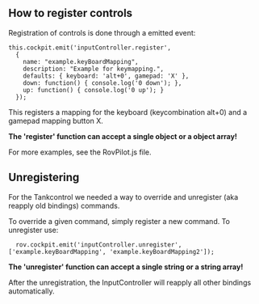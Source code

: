 ## How to register controls
Registration of controls is done through a emitted event: 

    this.cockpit.emit('inputController.register',
      {
        name: "example.keyBoardMapping",
        description: "Example for keymapping.",
        defaults: { keyboard: 'alt+0', gamepad: 'X' },
        down: function() { console.log('0 down'); },
        up: function() { console.log('0 up'); }
      });

This registers a mapping for the keyboard (keycombination alt+0) and a gamepad mapping button X.

__The 'register' function can accept a single object or a object array!__

For more examples, see the RovPilot.js file.

## Unregistering
For the Tankcontrol we needed a way to override and unregister (aka reapply old bindings) commands.

To override a given command, simply register a new command.
To unregister use:
     
      rov.cockpit.emit('inputController.unregister', ['example.keyBoardMapping', 'example.keyBoardMapping2']);
 
__The 'unregister' function can accept a single string or a string array!__

After the unregistration, the InputController will reapply all other bindings automatically.
